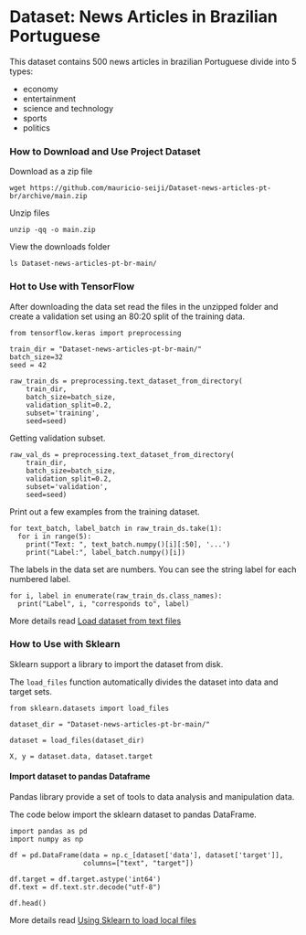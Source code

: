 # Dataset: News Articles in Brazilian Portuguese

This dataset contains 500 news articles in brazilian Portuguese divide into 5 types: 

 - economy
 - entertainment
 - science and technology
 - sports
 - politics

### How to Download and Use Project Dataset

Download as a zip file
```
wget https://github.com/mauricio-seiji/Dataset-news-articles-pt-br/archive/main.zip
```

Unzip files
```
unzip -qq -o main.zip
```

View the downloads folder
```
ls Dataset-news-articles-pt-br-main/
```

### Hot to Use with TensorFlow

After downloading the data set read the files in the unzipped folder and create a validation set using an 80:20 split of the training data.

```
from tensorflow.keras import preprocessing

train_dir = "Dataset-news-articles-pt-br-main/"
batch_size=32
seed = 42

raw_train_ds = preprocessing.text_dataset_from_directory(
    train_dir,
    batch_size=batch_size,
    validation_split=0.2,
    subset='training',
    seed=seed)
```

Getting validation subset.
```
raw_val_ds = preprocessing.text_dataset_from_directory(
    train_dir,
    batch_size=batch_size,
    validation_split=0.2,
    subset='validation',
    seed=seed)
```

Print out a few examples from the training dataset.
```
for text_batch, label_batch in raw_train_ds.take(1):
  for i in range(5):
    print("Text: ", text_batch.numpy()[i][:50], '...')
    print("Label:", label_batch.numpy()[i])
```

The labels in the data set are numbers. You can see the string label for each numbered label.
```
for i, label in enumerate(raw_train_ds.class_names):
  print("Label", i, "corresponds to", label)
```

More details read [Load dataset from text files](https://www.tensorflow.org/tutorials/load_data/text#load_the_dataset)

### How to Use with Sklearn

Sklearn support a library to import the dataset from disk.

The `load_files` function automatically divides the dataset into data and target sets.

```
from sklearn.datasets import load_files

dataset_dir = "Dataset-news-articles-pt-br-main/"

dataset = load_files(dataset_dir)

X, y = dataset.data, dataset.target
```
#### Import dataset to pandas Dataframe

Pandas library provide a set of tools to data analysis and manipulation data.

The code below import the sklearn dataset to pandas DataFrame.

```
import pandas as pd
import numpy as np

df = pd.DataFrame(data = np.c_[dataset['data'], dataset['target']], 
                  columns=["text", "target"])

df.target = df.target.astype('int64')
df.text = df.text.str.decode("utf-8")

df.head()
```

More details read [Using Sklearn to load local files](https://scikit-learn.org/stable/modules/generated/sklearn.datasets.load_files.html)